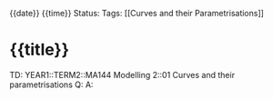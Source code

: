{{date}} {{time}}
Status: 
Tags: [[Curves and their Parametrisations]]
# {{title}}

TD: YEAR1::TERM2::MA144 Modelling 2::01 Curves and their parametrisations 
Q: 
A: 